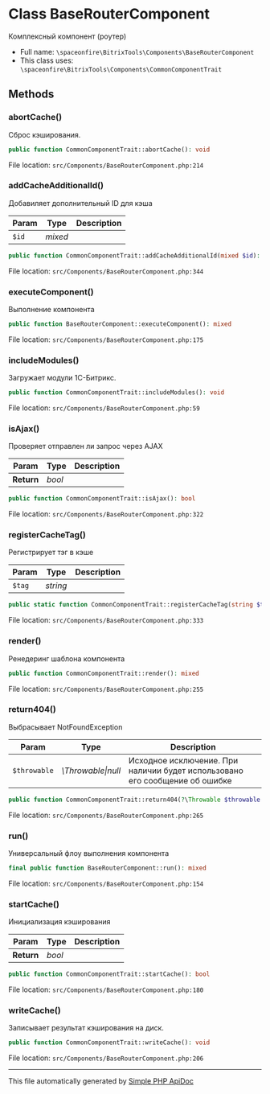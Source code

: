 # Class BaseRouterComponent

Комплексный компонент (роутер)

-   Full name: `\spaceonfire\BitrixTools\Components\BaseRouterComponent`
-   This class uses: `\spaceonfire\BitrixTools\Components\CommonComponentTrait`

## Methods

### abortCache()

Сброс кэширования.

```php
public function CommonComponentTrait::abortCache(): void
```

File location: `src/Components/BaseRouterComponent.php:214`

### addCacheAdditionalId()

Добавиляет дополнительный ID для кэша

| Param | Type    | Description |
| ----- | ------- | ----------- |
| `$id` | _mixed_ |             |

```php
public function CommonComponentTrait::addCacheAdditionalId(mixed $id): void
```

File location: `src/Components/BaseRouterComponent.php:344`

### executeComponent()

Выполнение компонента

```php
public function BaseRouterComponent::executeComponent(): mixed
```

File location: `src/Components/BaseRouterComponent.php:175`

### includeModules()

Загружает модули 1С-Битрикс.

```php
public function CommonComponentTrait::includeModules(): void
```

File location: `src/Components/BaseRouterComponent.php:59`

### isAjax()

Проверяет отправлен ли запрос через AJAX

| Param      | Type   | Description |
| ---------- | ------ | ----------- |
| **Return** | _bool_ |             |

```php
public function CommonComponentTrait::isAjax(): bool
```

File location: `src/Components/BaseRouterComponent.php:322`

### registerCacheTag()

Регистрирует тэг в кэше

| Param  | Type     | Description |
| ------ | -------- | ----------- |
| `$tag` | _string_ |             |

```php
public static function CommonComponentTrait::registerCacheTag(string $tag): void
```

File location: `src/Components/BaseRouterComponent.php:333`

### render()

Ренедеринг шаблона компонента

```php
public function CommonComponentTrait::render(): mixed
```

File location: `src/Components/BaseRouterComponent.php:255`

### return404()

Выбрасывает NotFoundException

| Param        | Type                   | Description                                                                 |
| ------------ | ---------------------- | --------------------------------------------------------------------------- |
| `$throwable` | _\Throwable&#124;null_ | Исходное исключение. При наличии будет использовано его сообщение об ошибке |

```php
public function CommonComponentTrait::return404(?\Throwable $throwable = null): mixed
```

File location: `src/Components/BaseRouterComponent.php:265`

### run()

Универсальный флоу выполнения компонента

```php
final public function BaseRouterComponent::run(): mixed
```

File location: `src/Components/BaseRouterComponent.php:154`

### startCache()

Инициализация кэширования

| Param      | Type   | Description |
| ---------- | ------ | ----------- |
| **Return** | _bool_ |             |

```php
public function CommonComponentTrait::startCache(): bool
```

File location: `src/Components/BaseRouterComponent.php:180`

### writeCache()

Записывает результат кэширования на диск.

```php
public function CommonComponentTrait::writeCache(): void
```

File location: `src/Components/BaseRouterComponent.php:206`

---

This file automatically generated by [Simple PHP ApiDoc](https://github.com/spaceonfire/simple-php-apidoc)
